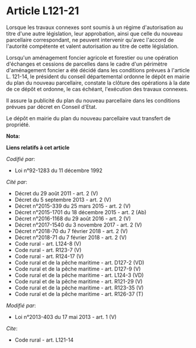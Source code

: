 # Article L121-21

Lorsque les travaux connexes sont soumis à un régime d'autorisation au titre d'une autre législation, leur approbation, ainsi
que celle du nouveau parcellaire correspondant, ne peuvent intervenir qu'avec l'accord de l'autorité compétente et valent
autorisation au titre de cette législation. 

Lorsqu'un aménagement foncier agricole et forestier ou une opération d'échanges et cessions de parcelles dans le cadre d'un
périmètre d'aménagement foncier a été décidé dans les conditions prévues à l'article L. 121-14, le président du conseil
départemental  ordonne le dépôt en mairie du plan du nouveau parcellaire, constate la clôture des opérations à la date de ce
dépôt et ordonne, le cas échéant, l'exécution des travaux connexes. 

Il assure la publicité du plan du nouveau parcellaire dans les conditions prévues par décret en Conseil d'Etat. 

Le dépôt en mairie du plan du nouveau parcellaire vaut transfert de propriété.

**Nota:**



**Liens relatifs à cet article**

_Codifié par_:

  - Loi n°92-1283 du 11 décembre 1992

_Cité par_:

  - Décret du 29 août 2011 - art. 2 (V)
  - Décret du 5 septembre 2013 - art. 2 (V)
  - Décret n°2015-339 du 25 mars 2015 - art. 2 (V)
  - Décret n°2015-1701 du 18 décembre 2015 - art. 2 (Ab)
  - Décret n°2016-1168 du 29 août 2016 - art. 2 (V)
  - Décret n°2017-1540 du 3 novembre 2017 - art. 2 (V)
  - Décret n°2018-70 du 7 février 2018 - art. 2 (V)
  - Décret n°2018-71 du 7 février 2018 - art. 2 (V)
  - Code rural - art. L124-8 (V)
  - Code rural - art. R123-7 (V)
  - Code rural - art. R124-17 (V)
  - Code rural et de la pêche maritime - art. D127-2 (VD)
  - Code rural et de la pêche maritime - art. D127-9 (V)
  - Code rural et de la pêche maritime - art. L124-3 (VD)
  - Code rural et de la pêche maritime - art. R121-29 (V)
  - Code rural et de la pêche maritime - art. R123-35 (V)
  - Code rural et de la pêche maritime - art. R126-37 (T)

_Modifié par_:

  - Loi n°2013-403 du 17 mai 2013 - art. 1 (V)

_Cite_:

  - Code rural - art. L121-14

